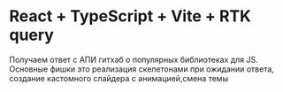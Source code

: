 # React + TypeScript + Vite + RTK query
Получаем ответ с АПИ гитхаб о популярных библиотеках для JS.
Основные фишки это реализация скелетонами при ожидании ответа, создание кастомного слайдера с анимацией,смена темы


